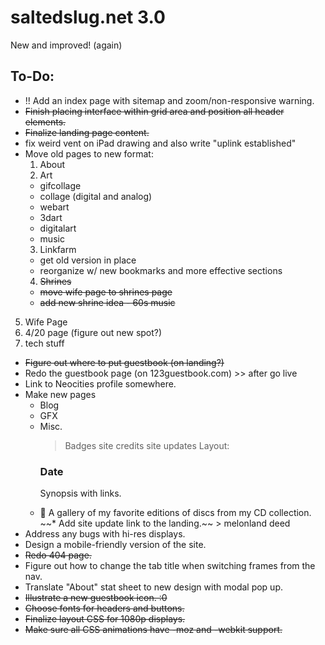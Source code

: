 # saltedslug.net 3.0
New and improved! (again)

## **To-Do:**
- !! Add an index page with sitemap and zoom/non-responsive warning.
- ~~Finish placing interface within grid area and position all header elements.~~
- ~~Finalize landing page content.~~
- fix weird vent on iPad drawing and also write "uplink established"
- Move old pages to new format:
  1. About
  2. Art
    - gifcollage
    - collage (digital and analog)
    - webart
    - 3dart
    - digitalart
    - music
  3. Linkfarm
    * get old version in place
    * reorganize w/ new bookmarks and more effective sections
  4. ~~Shrines~~
    * ~~move wife page to shrines page~~
    * ~~add new shrine idea - 60s music~~
5. Wife Page
6. 4/20 page (figure out new spot?)
7. tech stuff
- ~~Figure out where to put guestbook (on landing?)~~
- Redo the guestbook page (on 123guestbook.com) >> after go live
- Link to Neocities profile somewhere.
- Make new pages
  * Blog
  * GFX
  * Misc.
    > Badges
    > site credits
    > site updates
    Layout:
    <article class="site-updates">
      <section class="update">
        <h3>Date</h3>
        <p>Synopsis with links.</p>
      </section>
    </article>
    <li>💽 A gallery of my favorite editions of discs from my CD collection.</li>
      ~~* Add site update link to the landing.~~
    > melonland deed
- Address any bugs with hi-res displays.
- Design a mobile-friendly version of the site.
- ~~Redo 404 page.~~
- Figure out how to change the tab title when switching frames from the nav.
- Translate "About" stat sheet to new design with modal pop up.
- ~~Illustrate a new guestbook icon. :0~~
- ~~Choose fonts for headers and buttons.~~
- ~~Finalize layout CSS for 1080p displays.~~
- ~~Make sure all CSS animations have -moz and -webkit support.~~
